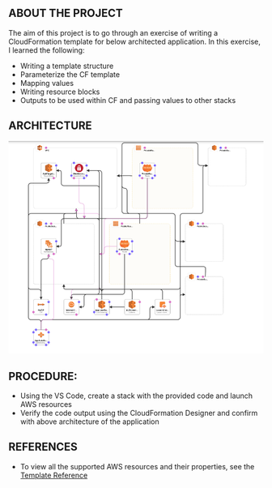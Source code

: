 ## ABOUT THE PROJECT
The aim of this project is to go through an exercise of writing a CloudFormation template for below architected application. In this exercise, I learned the following:
* Writing a template structure
* Parameterize the CF template
* Mapping values
* Writing resource blocks
* Outputs to be used within CF and passing values to other stacks

## ARCHITECTURE
![Architecture](./images/architecture.png)

## PROCEDURE:
* Using the VS Code, create a stack with the provided code and launch AWS resources
* Verify the code output using the CloudFormation Designer and confirm with above architecture of the application


## REFERENCES
* To view all the supported AWS resources and their properties, see the [Template Reference](https://docs.aws.amazon.com/AWSCloudFormation/latest/UserGuide/template-reference.html)
